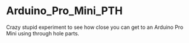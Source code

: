 Arduino_Pro_Mini_PTH
====================

Crazy stupid experiment to see how close you can get to an Arduino Pro Mini 
using through hole parts.
